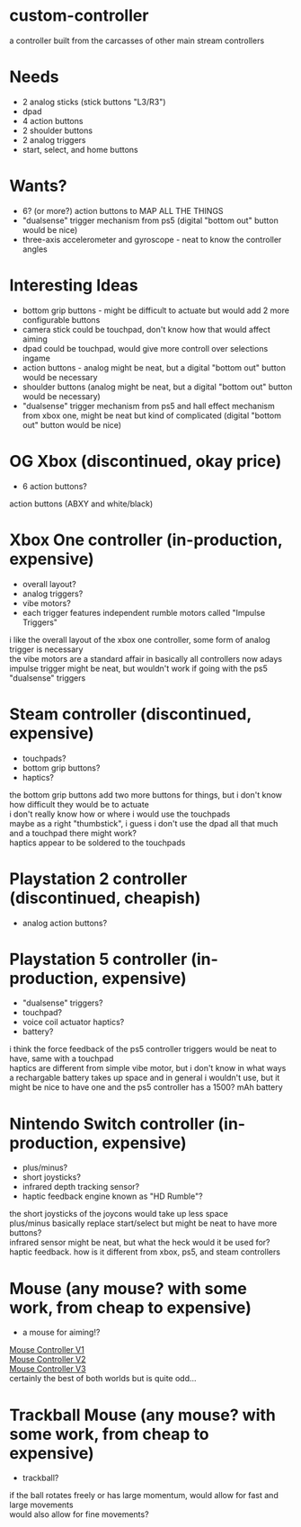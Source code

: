# custom-controller
a controller built from the carcasses of other main stream controllers

# Needs
* 2 analog sticks (stick buttons "L3/R3")
* dpad
* 4 action buttons
* 2 shoulder buttons
* 2 analog triggers
* start, select, and home buttons

# Wants?
* 6? (or more?) action buttons to MAP ALL THE THINGS
* "dualsense" trigger mechanism from ps5 (digital "bottom out" button would be nice)
* three-axis accelerometer and gyroscope - neat to know the controller angles

# Interesting Ideas
* bottom grip buttons - might be difficult to actuate but would add 2 more configurable buttons
* camera stick could be touchpad, don't know how that would affect aiming
* dpad could be touchpad, would give more controll over selections ingame
* action buttons - analog might be neat, but a digital "bottom out" button would be necessary
* shoulder buttons (analog might be neat, but a digital "bottom out" button would be necessary)
* "dualsense" trigger mechanism from ps5 and hall effect mechanism from xbox one, might be neat but kind of complicated (digital "bottom out" button would be nice)

# OG Xbox (discontinued, okay price)
* 6 action buttons?

action buttons (ABXY and white/black)

# Xbox One controller (in-production, expensive)
* overall layout?
* analog triggers?
* vibe motors?
* each trigger features independent rumble motors called "Impulse Triggers"

i like the overall layout of the xbox one controller, some form of analog trigger is necessary<br/>
the vibe motors are a standard affair in basically all controllers now adays<br/>
impulse trigger might be neat, but wouldn't work if going with the ps5 "dualsense" triggers

# Steam controller (discontinued, expensive)
* touchpads?
* bottom grip buttons?
* haptics?

the bottom grip buttons add two more buttons for things, but i don't know how difficult they would be to actuate<br/>
i don't really know how or where i would use the touchpads<br/>
maybe as a right "thumbstick", i guess i don't use the dpad all that much and a touchpad there might work?<br/>
haptics appear to be soldered to the touchpads

# Playstation 2 controller (discontinued, cheapish)
* analog action buttons?

# Playstation 5 controller (in-production, expensive)
* "dualsense" triggers?
* touchpad?
* voice coil actuator haptics?
* battery?

i think the force feedback of the ps5 controller triggers would be neat to have, same with a touchpad<br/>
haptics are different from simple vibe motor, but i don't know in what ways<br/>
a rechargable battery takes up space and in general i wouldn't use, but it might be nice to have one and the ps5 controller has a 1500? mAh battery

# Nintendo Switch controller (in-production, expensive)
* plus/minus?
* short joysticks?
* infrared depth tracking sensor?
* haptic feedback engine known as "HD Rumble"?

the short joysticks of the joycons would take up less space<br/>
plus/minus basically replace start/select but might be neat to have more buttons?<br/>
infrared sensor might be neat, but what the heck would it be used for?<br/>
haptic feedback. how is it different from xbox, ps5, and steam controllers

# Mouse (any mouse? with some work, from cheap to expensive)
* a mouse for aiming!?

[Mouse Controller V1](https://www.youtube.com/watch?v=KC9tUrWcFmw)<br/>
[Mouse Controller V2](https://www.youtube.com/watch?v=udLHC-M1m9c)<br/>
[Mouse Controller V3](https://www.youtube.com/watch?v=ZaaFEWz5uaQ)<br/>
certainly the best of both worlds but is quite odd...

# Trackball Mouse (any mouse? with some work, from cheap to expensive)
* trackball?

if the ball rotates freely or has large momentum, would allow for fast and large movements<br/>
would also allow for fine movements?